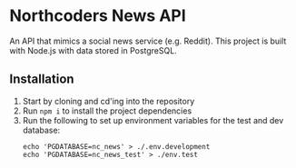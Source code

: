 # Northcoders News API

An API that mimics a social news service (e.g. Reddit). This project is built with Node.js with data stored in PostgreSQL.

## Installation

1. Start by cloning and cd'ing into the repository
2. Run `npm i` to install the project dependencies
3. Run the following to set up environment variables for the test and dev database:
   ```
   echo 'PGDATABASE=nc_news' > ./.env.development
   echo 'PGDATABASE=nc_news_test' > ./env.test
   ```
